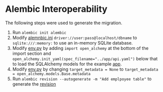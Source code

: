 # Alembic Interoperability

The following steps were used to generate the migration.

1. Run `alembic init alembic`
2. Modify [alemnbic.ini](alembic.ini) `driver://user:pass@localhost/dbname`
   to `sqlite:///:memory:` to use an in-memory SQLite database.
3. Modify [env.py](alembic/env.py) by adding `import open_alchemy` at the
   bottom of the import section and
   `open_alchemy.init_yaml(spec_filename="../app/api.yaml")` below that to load
   the SQLAlchemy models for the example [app](../app).
4. Modify [env.py](alembic/env.py) by changing `target_metadata = None` to
   `target_metadata = open_alchemy.models.Base.metadata`
5. Run `alembic revision --autogenerate -m "Add emplpoyee table"` to generate
   the [revision](alembic/versions)
